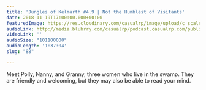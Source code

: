 ```yaml
---
title: 'Jungles of Kelmarth #4.9 | Not the Humblest of Visitants'
date: 2018-11-19T17:00:00.000+00:00
featuredImage: https://res.cloudinary.com/casualrp/image/upload/c_scale,f_auto,w_1600/chapter4/fullsizeoutput_1075
audioLink: http://media.blubrry.com/casualrp/podcast.casualrp.com/public/Chapter%204%20Ep.%209%20_%20Not%20the%20Humblest%20of%20Visitants.mp3
videoLink: ''
audioSize: "101100000"
audioLength: '1:37:04'
slug: "88"

---
```

Meet Polly, Nanny, and Granny, three women who live in the swamp. They are friendly and welcoming, but they may also be able to read your mind.